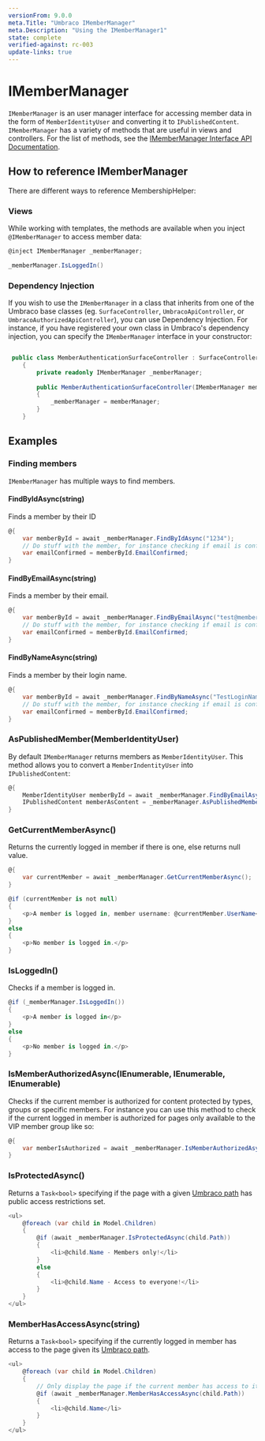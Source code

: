 ```yaml
---
versionFrom: 9.0.0
meta.Title: "Umbraco IMemberManager"
meta.Description: "Using the IMemberManager1"
state: complete
verified-against: rc-003
update-links: true
---
```


# IMemberManager

`IMemberManager` is an user manager interface for accessing member data in the form of `MemberIdentityUser` and converting it to `IPublishedContent`. `IMemberManager` has a variety of methods that are useful in views and controllers. For the list of methods, see the [IMemberManager Interface API Documentation](https://apidocs.umbraco.com/v9/csharp/api/Umbraco.Cms.Core.Security.IMemberManager.html#methods).

## How to reference IMemberManager

There are different ways to reference MembershipHelper:

### Views

While working with templates, the methods are available when you inject `@IMemberManager` to access member data:

```csharp
@inject IMemberManager _memberManager;

_memberManager.IsLoggedIn()
```

### Dependency Injection

If you wish to use the `IMemberManager` in a class that inherits from one of the Umbraco base classes (eg. `SurfaceController`, `UmbracoApiController`, or `UmbracoAuthorizedApiController`),  you can use Dependency Injection. For instance, if you have registered your own class in Umbraco's dependency injection, you can specify the `IMemberManager` interface in your constructor:

```csharp

 public class MemberAuthenticationSurfaceController : SurfaceController
    {
        private readonly IMemberManager _memberManager;
       
        public MemberAuthenticationSurfaceController(IMemberManager memberManager)
        {
            _memberManager = memberManager;
        }
    }
```

## Examples

### Finding members

`IMemberManager` has multiple ways to find members.

#### FindByIdAsync(string)

Finds a member by their ID 

```C#
@{
	var memberById = await _memberManager.FindByIdAsync("1234");
	// Do stuff with the member, for instance checking if email is confirmed
	var emailConfirmed = memberById.EmailConfirmed;
}
```


#### FindByEmailAsync(string)

Finds a member by their email.

```C#
@{
	var memberById = await _memberManager.FindByEmailAsync("test@member.com");
	// Do stuff with the member, for instance checking if email is confirmed
	var emailConfirmed = memberById.EmailConfirmed;
}
```

#### FindByNameAsync(string)

Finds a member by their login name.

```C#
@{
	var memberById = await _memberManager.FindByNameAsync("TestLoginName");
	// Do stuff with the member, for instance checking if email is confirmed
	var emailConfirmed = memberById.EmailConfirmed;
}
```


### AsPublishedMember(MemberIdentityUser)

By default `IMemberManager` returns members as `MemberIdentityUser`. This method allows you to convert a `MemberIndentityUser` into `IPublishedContent`:

```C#
@{
	MemberIdentityUser memberById = await _memberManager.FindByEmailAsync("test@member.com");
	IPublishedContent memberAsContent = _memberManager.AsPublishedMember(memberById);
}
```


### GetCurrentMemberAsync()

Returns the currently logged in member if there is one, else returns null value.

```C#
@{
	var currentMember = await _memberManager.GetCurrentMemberAsync();
}

@if (currentMember is not null)
{
	<p>A member is logged in, member username: @currentMember.UserName</p>
}
else
{
	<p>No member is logged in.</p>
}
```

### IsLoggedIn()

Checks if a member is logged in.

```C#
@if (_memberManager.IsLoggedIn())
{
	<p>A member is logged in</p>
}
else
{
	<p>No member is logged in.</p>
}
```

### IsMemberAuthorizedAsync(IEnumerable<String>, IEnumerable<String>, IEnumerable<Int32>)

Checks if the current member is authorized for content protected by types, groups or specific members. For instance you can use this method to check if the current logged in member is authorized for pages only available to the VIP member group like so: 

```C#
@{
	var memberIsAuthorized = await _memberManager.IsMemberAuthorizedAsync(allowGroups: new []{"VIP"});
}
```

### IsProtectedAsync()

Returns a `Task<bool>` specifying if the page with a given [Umbraco path](../IPublishedContent/Properties/index-v9.md#Path) has public access restrictions set.

```csharp
<ul>
	@foreach (var child in Model.Children)
	{
		@if (await _memberManager.IsProtectedAsync(child.Path))
		{
			<li>@child.Name - Members only!</li>
		}
		else
		{
			<li>@child.Name - Access to everyone!</li>
		}
	}
</ul>
```

### MemberHasAccessAsync(string)

Returns a `Task<bool>` specifying if the currently logged in member has access to the page given its [Umbraco path](../IPublishedContent/Properties/index-v9.md#Path).

```csharp
<ul>
	@foreach (var child in Model.Children)
	{
		// Only display the page if the current member has access to it.
		@if (await _memberManager.MemberHasAccessAsync(child.Path))
		{
			<li>@child.Name</li>
		}
	}
</ul>
```